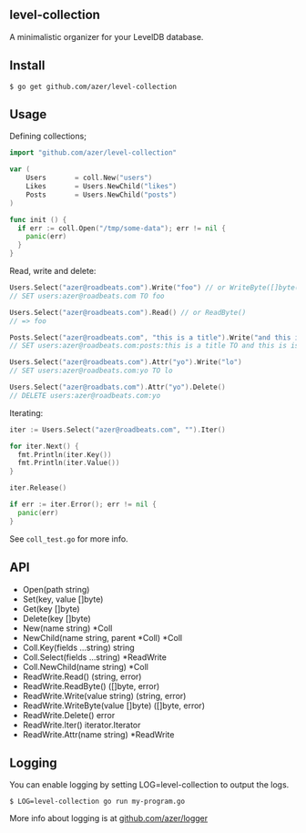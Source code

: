 ## level-collection

A minimalistic organizer for your LevelDB database.

## Install

```
$ go get github.com/azer/level-collection
```

## Usage

Defining collections;

```go
import "github.com/azer/level-collection"

var (
	Users       = coll.New("users")
	Likes       = Users.NewChild("likes")
	Posts       = Users.NewChild("posts")
)

func init () {
  if err := coll.Open("/tmp/some-data"); err != nil {
    panic(err)
  }
}
```

Read, write and delete:

```go
Users.Select("azer@roadbeats.com").Write("foo") // or WriteByte([]byte("..."))
// SET users:azer@roadbeats.com TO foo

Users.Select("azer@roadbeats.com").Read() // or ReadByte()
// => foo

Posts.Select("azer@roadbeats.com", "this is a title").Write("and this is the post")
// SET users:azer@roadbeats.com:posts:this is a title TO and this is is the post

Users.Select("azer@roadbeats.com").Attr("yo").Write("lo")
// SET users:azer@roadbeats.com:yo TO lo

Users.Select("azer@roadbats.com").Attr("yo").Delete()
// DELETE users:azer@roadbeats.com:yo
```

Iterating:

```go
iter := Users.Select("azer@roadbeats.com", "").Iter()

for iter.Next() {
  fmt.Println(iter.Key())
  fmt.Println(iter.Value())
}

iter.Release()

if err := iter.Error(); err != nil {
  panic(err)
}
```

See `coll_test.go` for more info.

## API

* Open(path string)
* Set(key, value []byte)
* Get(key []byte)
* Delete(key []byte)
* New(name string) *Coll
* NewChild(name string, parent *Coll) *Coll
* Coll.Key(fields ...string) string
* Coll.Select(fields ...string) *ReadWrite
* Coll.NewChild(name string) *Coll
* ReadWrite.Read() (string, error)
* ReadWrite.ReadByte() ([]byte, error)
* ReadWrite.Write(value string) (string, error)
* ReadWrite.WriteByte(value []byte) ([]byte, error)
* ReadWrite.Delete() error
* ReadWrite.Iter() iterator.Iterator
* ReadWrite.Attr(name string) *ReadWrite

## Logging

You can enable logging by setting LOG=level-collection to output the logs.

```
$ LOG=level-collection go run my-program.go
```

More info about logging is at [github.com/azer/logger](http://github.com/azer/logger)
